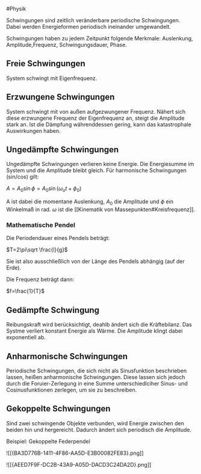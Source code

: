 #Physik 

Schwingungen sind zeitlich veränderbare periodische Schwingungen. Dabei werden Energieformen periodisch ineinander umgewandelt.

Schwingungen haben zu jedem Zeitpunkt folgende Merkmale: Auslenkung, Amplitude,Frequenz, Schwingungsdauer, Phase.

## Freie Schwingungen

System schwingt mit Eigenfrequenz.

## Erzwungene Schwingungen

System schwingt mit von außen aufgezwungener Frequenz. Nähert sich diese erzwungene Frequenz der Eigenfrequenz an, steigt die Amplitude stark an. Ist die Dämpfung währenddessen gering, kann das katastrophale Auswirkungen haben.

## Ungedämpfte Schwingungen

Ungedämpfte Schwingungen verlieren keine Energie. Die Energiesumme im System und die Amplitude bleibt gleich. Für harmonische Schwingungen (sin/cos) gilt: 

$A=A_0\sin \phi = A_0\sin(\omega_ot+\phi_0)$

A ist dabei die momentane Auslenkung, $A_0$ die Amplitude und $\phi$ ein Winkelmaß in rad. $\omega$ ist die [[Kinematik von Massepunkten#Kreisfrequenz]].

### Mathematische Pendel

Die Periodendauer eines Pendels beträgt:

$T=2\pi\sqrt \frac{l}{g}$

Sie ist also ausschließlich von der Länge des Pendels abhängig (auf der Erde).

Die Frequenz beträgt dann:

$f=\frac{1}{T}$

## Gedämpfte Schwingung

Reibungskraft wird berücksichtigt, deahlb ändert sich die Kräftebilanz. Das Systme verliert konstant Energie als Wärme. Die Amplitude klingt dabei exponentiell ab.

## Anharmonische Schwingungen

Periodische Schwingungen, die sich nicht als Sinusfunktion beschrieben lassen, heißen anharmonische Schwingungen. Diese lassen sich jedoch durch die Foruier-Zerlegung in eine Summe unterschiedlciher Sinus- und Cosinusfunktionen zerlegen, um sie zu beschreiben.

## Gekoppelte Schwingungen

Sind zwei schwingende Objekte verbunden, wird Energie zwischen den beiden hin und hergereicht. Dadurch ändert sich periodisch die Amplitude.

Beispiel: Gekoppelte Federpendel

![[{BA3D776B-1411-4F86-AA5D-E3B00082FE83}.png]]

![[{AEED7F9F-DC2B-43A9-A05D-DACD3C24DA2D}.png]]